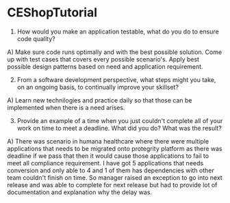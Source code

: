 # CEShopTutorial

1) How would you make an application testable, what do you do to ensure code quality?

A) Make sure code runs optimally and with the best possible solution. Come up with test cases that covers every possible scenario's. Apply best possible design patterns based on need and application requirement.

2) From a software development perspective, what steps might you take, on an ongoing basis, to continually improve your skillset? 

A) Learn new technilogies and practice daily so that those can be implemented when there is a need arises.

3) Provide an example of a time when you just couldn't complete all of your work on time to meet a deadline. What did you do? What was the result?

A) There was scenario in humana healthcare where there were multiple applications that needs to be migrated onto protegrity platform as there was deadline if we pass that then it would cause those applications to fail to meet all compliance requirement. I have got 5 applications that needs conversion and only able to 4 and 1 of them has dependencies with other team couldn't finish on time. So manager raised an exception to go into next release and was able to complete for next release but had to provide lot of documentation and explanation why the delay was. 
